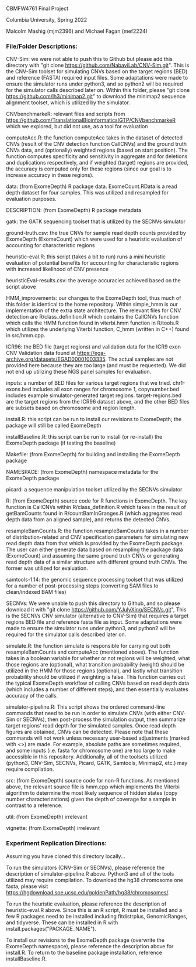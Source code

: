 CBMFW4761 Final Project

Columbia University, Spring 2022

Malcolm Mashig (mjm2396) and Michael Fagan (mef2224)

### File/Folder Descriptions:

CNV-Sim: we were not able to push this to Github but please add this directory with "git clone https://github.com/NabaviLab/CNV-Sim.git". This is the CNV-Sim toolset for simulating CNVs based on the target regions (BED) and reference (FASTA) required input files. Some adaptations were made to ensure the simulator runs under python3, and so python2 will be required for the simulator calls described later on. Within this folder, please "git clone https://github.com/lh3/minimap2.git" to download the minimap2 sequence alignment toolset, which is utilized by the simulator.

CNVbenchmarkeR: relevant files and scripts from https://github.com/TranslationalBioinformaticsIGTP/CNVbenchmarkeR which we explored, but did not use, as a tool for evaluation

computeAcc.R: the function computeAcc takes in the dataset of detected CNVs (result of the CNV detection function CallCNVs) and the ground truth CNVs data, and (optionally) weighted regions (based on start position). The function computes specificity and sensitivity in aggregate and for deletions and duplications respectively, and if weighted (target) regions are provided, the accuracy is computed only for these regions (since our goal is to increase accuracy in these regions).

data: (from ExomeDepth) R package data. ExomeCount.RData is a read depth dataset for four samples. This was utilized and resampled for evaluation purposes.

DESCRIPTION: (from ExomeDepth) R package metadata

gatk: the GATK sequencing toolset that is utilized by the SECNVs simulator

ground-truth.csv: the true CNVs for sample read depth counts provided by ExomeDepth (ExomeCount) which were used for a heuristic evaluation of accounting for characteristic regions

heuristic-eval.R: this script (takes a bit to run) runs a mini heuristic evaluation of potential benefits for accounting for characteristic regions with increased likelihood of CNV presence

heuristicEval-results.csv: the average accuracies achieved based on the script above

HMM_improvements: our changes to the ExomeDepth tool, thus much of this folder is identical to the home repository. Within simple_hmm is our implementation of the extra state architecture. The relevant files for CNV detection are R/class_definition.R which contains the CallCNVs function which calls the HMM function found in viterbi.hmm function in R/tools.R which utilizes the underlying Viterbi function, C_hmm (written in C++) found in src/hmm.cpp.

ICR96: the BED file (target regions) and validation data for the ICR9 exon CNV Validation data found at https://ega-archive.org/datasets/EGAD00001003335. The actual samples are not provided here because they are too large (and must be requested). We did not end up utilizing these NGS panel samples for evaluation.

inputs: a number of BED files for various target regions that we tried. chr1-exons.bed includes all exon ranges for chromosome 1, copynumber.bed includes example simulator-generated target regions. target-regions.bed are the target regions from the ICR96 dataset above, and the other BED files are subsets based on chromosome and region length.

install.R: this script can be run to install our revisions to ExomeDepth; the package will still be called ExomeDepth

installBaseline.R: this script can be run to install (or re-install) the ExomeDepth package (if testing the baseline)

Makefile: (from ExomeDepth) for building and installing the ExomeDepth package

NAMESPACE: (from ExomeDepth) namespace metadata for the ExomeDepth package

picard: a sequence manipulation toolset utilized by the SECNVs simulator

R: (from ExomeDepth) source code for R functions in ExomeDepth. The key function is CallCNVs within R/class_definition.R which takes in the result of getBamCounts found in R/countBamInGranges.R (which aggregates read depth data from an aligned sample), and returns the detected CNVs.

resampleBamCounts.R: the function resampleBamCounts takes in a number of distribution-related and CNV specification parameters for simulating new read depth data from that which is provided by the ExomeDepth package. The user can either generate data based on resampling the package data (ExomeCount) and assuming the same ground truth CNVs or generating read depth data of a similar structure with different ground truth CNVs. The former was utilized for evaluation.

samtools-1.14: the genomic sequence processing toolset that was utilized for a number of post-processing steps (converting SAM files to clean/indexed BAM files)

SECNVs: We were unable to push this directory to Github, and so please download it with "git clone https://github.com/YJulyXing/SECNVs.git", This is the SECNVs CNV simulator (alternative to CNV-Sim) that requires a target regions BED file and reference fasta file as input. Some adaptations were made to ensure the simulator runs under python3, and python2 will be required for the simulator calls described later on.

simulate.R: the function simulate is responsible for carrying out both resampleBamCounts and computeAcc (mentioned above). The function takes in a boolean variable for whether or not regions will be weighted, what those regions are (optional), what transition probability (weight) should be utilized in the HMM for those regions (optional), and lastly what transition probability should be utilized if weighting is false. This function carries out the typical ExomeDepth workflow of calling CNVs based on read depth data (which includes a number of different steps), and then essentially evaluates accuracy of the calls.

simulator-pipeline.R: This script shows the ordered command-line commands that need to be run in order to simulate CNVs (with either CNV-Sim or SECNVs), then post-process the simulation output, then summarize target regions' read depth for the simulated samples. Once read depth figures are obtained, CNVs can be detected. Please note that these commands will not work unless necessary user-based adjustments (marked with <>) are made. For example, absolute paths are sometimes required, and some inputs (i.e. fasta for chromosome one) are too large to make accessible in this repository. Additionally, all of the toolsets utilized (python3, CNV-Sim, SECNVs, Picard, GATK, Samtools, Minimap2, etc.) may require compilation.

src: (from ExomeDepth) source code for non-R functions. As mentioned above, the relevant source file is hmm.cpp which implements the Viterbi algorithm to determine the most likely sequence of hidden states (copy number characterizations) given the depth of coverage for a sample in contrast to a reference.

util: (from ExomeDepth) irrelevant

vignette: (from ExomeDepth) irrelevant

### Experiment Replication Directions:

Assuming you have cloned this directory locally...

To run the simulators (CNV-Sim or SECNVs), please reference the description of simulator-pipeline.R above. Python3 and all of the tools utilized may require compilation. To download the hg38 chromosome one fasta, please visit https://hgdownload.soe.ucsc.edu/goldenPath/hg38/chromosomes/. 

To run the heuristic evaluation, please reference the description of heuristic-eval.R above. Since this is an R script, R must be installed and a few R packages need to be installed including fitdistrplus, GenomicRanges, and tidyverse. These can be installed in R with install.packages("PACKAGE_NAME").

To install our revisions to the ExomeDepth package (overwrite the ExomeDepth namespace), please reference the description above for install.R. To return to the baseline package installation, reference installBaseline.R.

